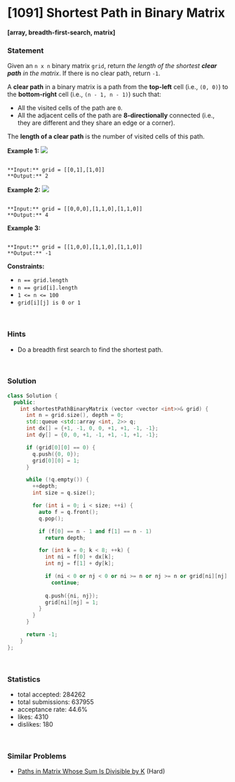 # [1091] Shortest Path in Binary Matrix

**[array, breadth-first-search, matrix]**

### Statement

Given an `n x n` binary matrix `grid`, return *the length of the shortest **clear path** in the matrix*. If there is no clear path, return `-1`.

A **clear path** in a binary matrix is a path from the **top-left** cell (i.e., `(0, 0)`) to the **bottom-right** cell (i.e., `(n - 1, n - 1)`) such that:

* All the visited cells of the path are `0`.
* All the adjacent cells of the path are **8-directionally** connected (i.e., they are different and they share an edge or a corner).



The **length of a clear path** is the number of visited cells of this path.


**Example 1:**
![](https://assets.leetcode.com/uploads/2021/02/18/example1_1.png)

```

**Input:** grid = [[0,1],[1,0]]
**Output:** 2

```

**Example 2:**
![](https://assets.leetcode.com/uploads/2021/02/18/example2_1.png)

```

**Input:** grid = [[0,0,0],[1,1,0],[1,1,0]]
**Output:** 4

```

**Example 3:**

```

**Input:** grid = [[1,0,0],[1,1,0],[1,1,0]]
**Output:** -1

```

**Constraints:**
* `n == grid.length`
* `n == grid[i].length`
* `1 <= n <= 100`
* `grid[i][j] is 0 or 1`


<br>

### Hints

- Do a breadth first search to find the shortest path.

<br>

### Solution

```cpp
class Solution {
  public:
    int shortestPathBinaryMatrix (vector <vector <int>>& grid) {
      int n = grid.size(), depth = 0;
      std::queue <std::array <int, 2>> q;
      int dx[] = {+1, -1, 0, 0, +1, +1, -1, -1};
      int dy[] = {0, 0, +1, -1, +1, -1, +1, -1};

      if (grid[0][0] == 0) {
        q.push({0, 0});
        grid[0][0] = 1;
      }

      while (!q.empty()) {
        ++depth;
        int size = q.size();

        for (int i = 0; i < size; ++i) {
          auto f = q.front();
          q.pop();

          if (f[0] == n - 1 and f[1] == n - 1)
            return depth;

          for (int k = 0; k < 8; ++k) {
            int ni = f[0] + dx[k];
            int nj = f[1] + dy[k];

            if (ni < 0 or nj < 0 or ni >= n or nj >= n or grid[ni][nj] != 0)
              continue;
            
            q.push({ni, nj});
            grid[ni][nj] = 1;
          }
        }
      }

      return -1;
    }
};
```

<br>

### Statistics

- total accepted: 284262
- total submissions: 637955
- acceptance rate: 44.6%
- likes: 4310
- dislikes: 180

<br>

### Similar Problems

- [Paths in Matrix Whose Sum Is Divisible by K](https://leetcode.com/problems/paths-in-matrix-whose-sum-is-divisible-by-k) (Hard)
